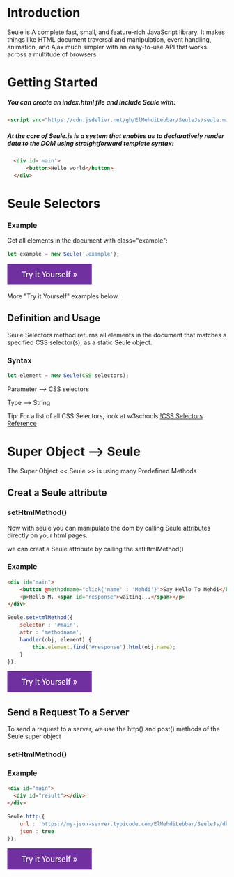 # Introduction
Seule is A complete fast, small, and feature-rich JavaScript library. It makes things like HTML document traversal and manipulation, event handling, animation, and Ajax much simpler with an easy-to-use API that works across a multitude of browsers.


# Getting Started

##### You can create an index.html file and include Seule with:

```html
<script src="https://cdn.jsdelivr.net/gh/ElMehdiLebbar/SeuleJs/seule.min.js"></script>
```

##### At the core of Seule.js is a system that enables us to declaratively render data to the DOM using straightforward template syntax:

```html
  <div id='main'>
      <button>Hello world</button>
  </div>
```


# Seule Selectors

### Example

Get all elements in the document with class="example":

```javascript
let example = new Seule('.example');
```
[![alt text](https://raw.githubusercontent.com/ElMehdiLebbar/SeuleJs/master/img/t.png)](https://codepen.io/el-mehdi-lebbar/pen/WNNYada)

More "Try it Yourself" examples below.

## Definition and Usage

Seule Selectors method returns all elements in the document that matches a specified CSS selector(s), as a static Seule object.

### Syntax

```javascript
let element = new Seule(CSS selectors);
```

Parameter --> CSS selectors

Type --> String

Tip: For a list of all CSS Selectors, look at w3schools [!CSS Selectors Reference](https://codepen.io/el-mehdi-lebbar/pen/Exxppmd)


# Super Object --> Seule

The Super Object << Seule >> is using many Predefined Methods 

## Creat a Seule attribute

### setHtmlMethod()

Now with seule you can manipulate the dom by calling Seule attributes directly on your html pages.

we can creat a Seule attribute by calling the setHtmlMethod() 

### Example

```html
<div id="main">
    <button @methodname="click{'name' : 'Mehdi'}">Say Hello To Mehdi</button>
    <p>Hello M. <span id="response">waiting...</span></p>
</div>
```
```javascript
Seule.setHtmlMethod({
    selector : '#main',
    attr : 'methodname',
    handler(obj, element) {
        this.element.find('#response').html(obj.name);
    }
});
```
[![alt text](https://raw.githubusercontent.com/ElMehdiLebbar/SeuleJs/master/img/t.png)](https://codepen.io/el-mehdi-lebbar/pen/Exxppmd)


## Send a Request To a Server

To send a request to a server, we use the http() and post() methods of the Seule super object

### setHtmlMethod()

### Example

```html
<div id="main">
  <div id="result"></div>
</div>
```
```javascript
Seule.http({
    url : 'https://my-json-server.typicode.com/ElMehdiLebbar/SeuleJs/db',
    json : true
});
```
[![alt text](https://raw.githubusercontent.com/ElMehdiLebbar/SeuleJs/master/img/t.png)](https://codepen.io/el-mehdi-lebbar/pen/KKMjoyG)





